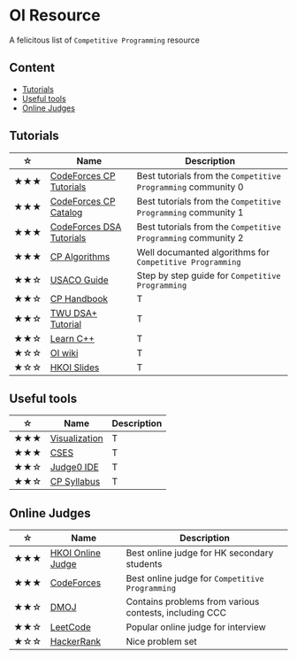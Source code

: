 # OI Resource
A felicitous list of `Competitive Programming` resource

## Content
- [Tutorials](#Tutorials)
- [Useful tools](#Useful-tools)
- [Online Judges](#Online-Judges)

## Tutorials
|☆|Name|Description|
|-----|-----|-----|
|★★★|[CodeForces CP Tutorials](https://codeforces.com/blog/entry/57282)|Best tutorials from the `Competitive Programming` community 0|
|★★★|[CodeForces CP Catalog](https://codeforces.com/catalog)|Best tutorials from the `Competitive Programming` community 1|
|★★★|[CodeForces DSA Tutorials](https://codeforces.com/blog/entry/13529)|Best tutorials from the `Competitive Programming` community 2|
|★★★|[CP Algorithms](https://cp-algorithms.com)|Well documanted algorithms for `Competitive Programming`|
|★★☆|[USACO Guide](https://usaco.guide)|Step by step guide for `Competitive Programming`|
|★★☆|[CP Handbook](Books/cph.pdf)|T|
|★★☆|[TWU DSA+ Tutorial](https://web.ntnu.edu.tw/~algo/)|T|
|★★☆|[Learn C++](https://www.learncpp.com/)|T|
|★☆☆|[OI wiki](https://oi-wiki.org)|T|
|★☆☆|[HKOI Slides](https://hkoi.org/en/training-materials/2023/)|T|

## Useful tools
|☆|Name|Description|
|-----|-----|-----|
|★★★|[Visualization](https://visualgo.net/en)|T|
|★★★|[CSES](https://cses.fi/problemset/)|T|
|★★☆|[Judge0 IDE](https://ide.judge0.com/)|T|
|★★☆|[CP Syllabus](Books/Syllabus.pdf)|T|

## Online Judges
|☆|Name|Description|
|-----|-----|-----|
|★★★|[HKOI Online Judge](https://judge.hkoi.org/)|Best online judge for HK secondary students|
|★★★|[CodeForces](https://codeforces.com/problemset)|Best online judge for `Competitive Programming`|
|★★☆|[DMOJ](https://dmoj.ca/)|Contains problems from various contests, including CCC|
|★★☆|[LeetCode](https://leetcode.com/problemset/)|Popular online judge for interview|
|★☆☆|[HackerRank](https://www.hackerrank.com/dashboard)|Nice problem set|

